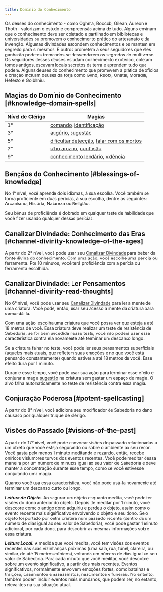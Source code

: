 ```yaml
---
title: Domínio do Conhecimento
---
```


Os deuses do conhecimento - como Oghma, Boccob, Gilean, Aureon e Thoth - valorizam o estudo e compreensão acima de tudo. Alguns ensinam que o conhecimento deve ser coletado e partilhado em bibliotecas e universidades ou promovem o conhecimento prático do artesanato e da invenção. Algumas divindades escondem conhecimentos e os mantem em segredo para si mesmos. E outros prometem a seus seguidores que eles ganharão poderes tremendos se desvendarem os segredos do multiverso. Os seguidores desses deuses estudam conhecimento exotérico, coletam tomos antigos, escavam locais secretos da terra e aprendem tudo que podem. Alguns deuses do conhecimento que promovem a prática de ofícios e criação incluem deuses da forja como Gond, Reorx, Onatar, Moradin, Hefesto e Goibhniu.

## Magias do Domínio do Conhecimento [#knowledge-domain-spells]

| Nível de Clérigo | Magias                                                                                                                                             |
| ---------------- | -------------------------------------------------------------------------------------------------------------------------------------------------- |
| 1°               | [comando](_/kompendium/dnd5/spells?name=comando), [identificação](_/kompendium/dnd5/spells?name=identificação)                                     |
| 3°               | [augúrio](_/kompendium/dnd5/spells?name=augúrio), [sugestão](_/kompendium/dnd5/spells?name=sugestão)                                               |
| 5°               | [dificultar detecção](_/kompendium/dnd5/spells?name=dificultar+detecção), [falar com os mortos](_/kompendium/dnd5/spells?name=falar+com+os+mortos) |
| 7°               | [olho arcano](_/kompendium/dnd5/spells?name=olho+arcano), [confusão](_/kompendium/dnd5/spells?name=confusão)                                       |
| 9°               | [conhecimento lendário](_/kompendium/dnd5/spells?name=conhecimento+lendário), [vidência](_/kompendium/dnd5/spells?name=vidência)                   |

## Bençãos do Conhecimento [#blessings-of-knowledge]

No 1° nível, você aprende dois idiomas, à sua escolha. Você também se torna proficiente em duas perícias, à sua escolha, dentre as seguintes: Arcanismo, História, Natureza ou Religião.

Seu bônus de proficiência é dobrado em qualquer teste de habilidade que você fizer usando qualquer dessas perícias.

## Canalizar Divindade: Conhecimento das Eras [#channel-divinity-knowledge-of-the-ages]

A partir do 2° nível, você pode usar seu [Canalizar Divindade](_/kompendium/dnd5/classes/cleric#channel-divinity) para beber da fonte divina do conhecimento. Com uma ação, você escolhe uma perícia ou ferramenta. Por 10 minutos, você terá proficiência com a perícia ou ferramenta escolhida.

## Canalizar Divindade: Ler Pensamentos [#channel-divinity-read-thoughts]

No 6° nível, você pode usar seu [Canalizar Divindade](_/kompendium/dnd5/classes/cleric#channel-divinity) para ler a mente de uma criatura. Você pode, então, usar seu acesso a mente da criatura para comandá-la.

Com uma ação, escolha uma criatura que você possa ver que esteja a até 18 metros de você. Essa criatura deve realizar um teste de resistência de Sabedoria, se for bem sucedida nesse teste, você não poderá usar essa característica contra ela novamente até terminar um descanso longo.

Se a criatura falhar no teste, você pode ler seus pensamentos superficiais (aqueles mais atuais, que refletem suas emoções e no que você está pensando constantemente) quando estiver a até 18 metros de você. Esse efeito dura por 1 minuto.

Durante esse tempo, você pode usar sua ação para terminar esse efeito e conjurar a magia [sugestão](_/kompendium/dnd5/spells?name=sugestão) na criatura sem gastar um espaço de magia. O alvo falha automaticamente no teste de resistência contra essa magia.

## Conjuração Poderosa [#potent-spellcasting]

A partir do 8° nível, você adiciona seu modificador de Sabedoria no dano causado por qualquer truque de clérigo.

## Visões do Passado [#visions-of-the-past]

A partir do 17° nível, você pode convocar visões do passado relacionadas a um objeto que você esteja segurando ou sobre o ambiente ao seu redor. Você gasta pelo menos 1 minuto meditando e rezando, então, recebe oníricos vislumbres turvos dos eventos recentes. Você pode meditar dessa maneira por um número de minutos igual ao seu valor de Sabedoria e deve manter a concentração durante esse tempo, como se você estivesse conjurando uma magia.

Quando você usa essa característica, você não pode usá-la novamente até terminar um descanso curto ou longo.

**_Leitura de Objeto._** Ao segurar um objeto enquanto medita, você pode ter visões do dono anterior do objeto. Depois de meditar por 1 minuto, você descobre como o antigo dono adquiriu e perdeu o objeto, assim como o evento recente mais significativo envolvendo o objeto e seu dono. Se o objeto foi portado por outra criatura num passado recente (dentro de um número de dias igual ao seu valor de Sabedoria), você pode gastar 1 minuto adicional, por cada dono, para descobrir as mesmas informações sobre essa criatura.

**_Leitura Local._** À medida que você medita, você tem visões dos eventos recentes nas suas vizinhanças próximas (uma sala, rua, túnel, clareira, ou similar, de até 15 metros cúbicos), voltando um número de dias igual ao seu valor de Sabedoria. Para cada minuto que você meditar, você descobre sobre um evento significativo, a partir dos mais recentes. Eventos significativos, normalmente envolvem emoções fortes, como batalhas e traições, casamentos e assassinatos, nascimentos e funerais. No entanto, também podem incluir eventos mais mundanos, que podem ser, no entanto, relevantes na sua situação atual.
